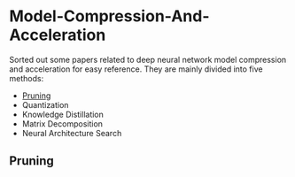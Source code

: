 # Model-Compression-And-Acceleration

Sorted out some papers related to deep neural network model compression and acceleration for easy reference. They are mainly divided into five methods:
- [Pruning](#Pruning)
- Quantization
- Knowledge Distillation
- Matrix Decomposition
- Neural Architecture Search

## Pruning


